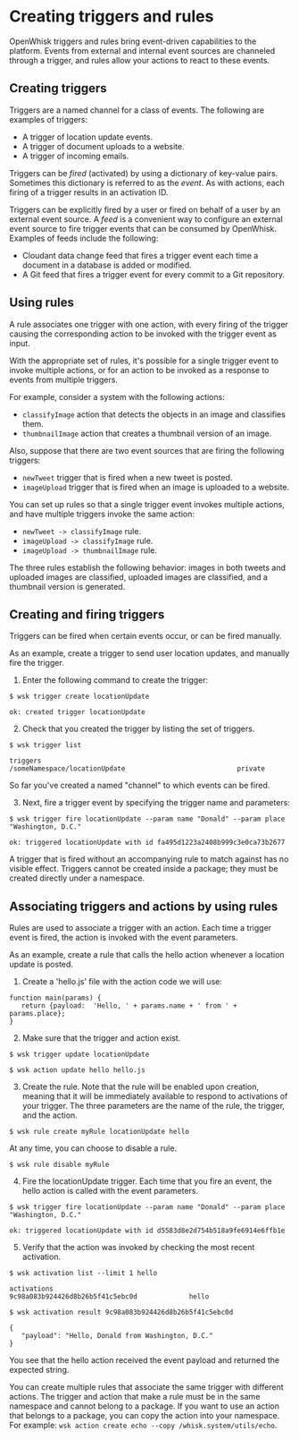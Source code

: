 
# Creating triggers and rules

OpenWhisk triggers and rules bring event-driven capabilities to the platform. Events from external and internal event sources are channeled through a trigger, and rules allow your actions to react to these events.

## Creating triggers

Triggers are a named channel for a class of events. The following are examples of triggers:
- A trigger of location update events.
- A trigger of document uploads to a website.
- A trigger of incoming emails.

Triggers can be *fired* (activated) by using a dictionary of key-value pairs. Sometimes this dictionary is referred to as the *event*. As with actions, each firing of a trigger results in an activation ID.

Triggers can be explicitly fired by a user or fired on behalf of a user by an external event source.
A *feed* is a convenient way to configure an external event source to fire trigger events that can be consumed by OpenWhisk. Examples of feeds include the following:
- Cloudant data change feed that fires a trigger event each time a document in a database is added or modified.
- A Git feed that fires a trigger event for every commit to a Git repository.

## Using rules

A rule associates one trigger with one action, with every firing of the trigger causing the corresponding action to be invoked with the trigger event as input.

With the appropriate set of rules, it's possible for a single trigger event to
invoke multiple actions, or for an action to be invoked as a response to events
from multiple triggers.

For example, consider a system with the following actions:
- `classifyImage` action that detects the objects in an image and classifies them.
- `thumbnailImage` action that creates a thumbnail version of an image.

Also, suppose that there are two event sources that are firing the following triggers:
- `newTweet` trigger that is fired when a new tweet is posted.
- `imageUpload` trigger that is fired when an image is uploaded to a website.

You can set up rules so that a single trigger event invokes multiple actions, and have multiple triggers invoke the same action:
- `newTweet -> classifyImage` rule.
- `imageUpload -> classifyImage` rule.
- `imageUpload -> thumbnailImage` rule.

The three rules establish the following behavior: images in both tweets and uploaded images are classified, uploaded images are classified, and a thumbnail version is generated. 

## Creating and firing triggers

Triggers can be fired when certain events occur, or can be fired manually.

As an example, create a trigger to send user location updates, and manually fire the trigger.

1. Enter the following command to create the trigger:
 
  ```
  $ wsk trigger create locationUpdate
  ```
 
  ```
  ok: created trigger locationUpdate
  ```

2. Check that you created the trigger by listing the set of triggers.

  ```
  $ wsk trigger list
  ```
 
  ```
  triggers
  /someNamespace/locationUpdate                            private
  ```

  So far you've created a named "channel" to which events can be fired.

3. Next, fire a trigger event by specifying the trigger name and parameters:

  ```
  $ wsk trigger fire locationUpdate --param name "Donald" --param place "Washington, D.C."
  ```

  ```
  ok: triggered locationUpdate with id fa495d1223a2408b999c3e0ca73b2677
  ```

A trigger that is fired without an accompanying rule to match against has no visible effect.
Triggers cannot be created inside a package; they must be created directly under a namespace.

## Associating triggers and actions by using rules

Rules are used to associate a trigger with an action. Each time a trigger event is fired, the action is invoked with the event parameters.

As an example, create a rule that calls the hello action whenever a location update is posted. 

1. Create a 'hello.js' file with the action code we will use:
  ```
  function main(params) {
     return {payload:  'Hello, ' + params.name + ' from ' + params.place};
  }
  ```

2. Make sure that the trigger and action exist.
  ```
  $ wsk trigger update locationUpdate
  ```
  
  ```
  $ wsk action update hello hello.js
  ```

3. Create the rule. Note that the rule will be enabled upon creation, meaning that it will be immediately available to respond to activations of your trigger. The three parameters are the name of the rule, the trigger, and the action.
  ```
  $ wsk rule create myRule locationUpdate hello
  ```

  At any time, you can choose to disable a rule.
  ```
  $ wsk rule disable myRule
  ```

4. Fire the locationUpdate trigger. Each time that you fire an event, the hello action is called with the event parameters.
  ```
  $ wsk trigger fire locationUpdate --param name "Donald" --param place "Washington, D.C."
  ```
  
  ```
  ok: triggered locationUpdate with id d5583d8e2d754b518a9fe6914e6ffb1e
  ```

5. Verify that the action was invoked by checking the most recent activation.
  ```
  $ wsk activation list --limit 1 hello
  ```
  
  ```
  activations
  9c98a083b924426d8b26b5f41c5ebc0d             hello
  ```
  
  ```
  $ wsk activation result 9c98a083b924426d8b26b5f41c5ebc0d
  ```
  ```
  {
     "payload": "Hello, Donald from Washington, D.C."
  }
  ```

  You see that the hello action received the event payload and returned the expected string.

You can create multiple rules that associate the same trigger with different actions.
The trigger and action that make a rule must be in the same namespace and cannot belong to a package.
If you want to use an action that belongs to a package, you can copy the action into your namespace. For example: `wsk action create echo --copy /whisk.system/utils/echo`.
